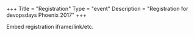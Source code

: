 +++
Title = "Registration"
Type = "event"
Description = "Registration for devopsdays Phoenix 2017"
+++

<div style="width:100%; text-align:left;">

Embed registration iframe/link/etc.
</div></div>
</div>
